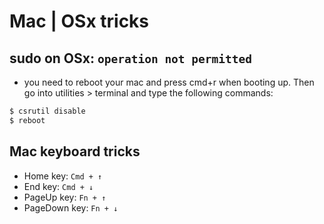# Mac | OSx tricks

## sudo on OSx: `operation not permitted`

* you need to reboot your mac and press cmd+r when booting up. Then go into utilities > terminal and type the following commands:

```sh
$ csrutil disable
$ reboot 
```

## Mac keyboard tricks

* Home key: `Cmd + ↑`
* End key: `Cmd + ↓`
* PageUp key: `Fn + ↑`
* PageDown key: `Fn + ↓`
